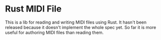 # Rust MIDI File

This is a lib for reading and writing MIDI files using Rust.
It hasn't been released because it doesn't implement the whole spec yet.
So far it is more useful for authoring MIDI files than reading them.

